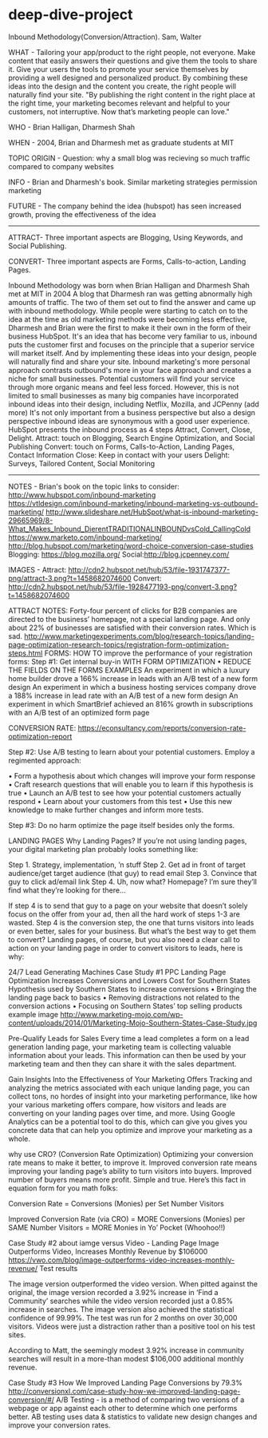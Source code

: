 # deep-dive-project
Inbound Methodology(Conversion/Attraction). Sam, Walter

WHAT - Tailoring your app/product to the right people, not everyone. Make content that easily answers their questions
       and give them the tools to share it. Give your users the tools to promote your service themselves by providing
       a well designed and personalized product. By combining these ideas into the design and the content you create, 
       the right people will naturally find your site. "By publishing the right content in the right place at the right
       time, your marketing becomes relevant and helpful to your customers, not interruptive. Now that’s marketing people can love."
       
WHO - Brian Halligan, Dharmesh Shah

WHEN - 2004, Brian and Dharmesh met as graduate students at MIT

TOPIC ORIGIN - Question: why a small blog was recieving so much traffic compared to company websites

INFO - Brian and Dharmesh's book. Similar marketing strategies permission marketing

FUTURE - The company behind the idea (hubspot) has seen increased growth, proving the effectiveness of the idea

------------------------------------------------------------------------------------------------------------

ATTRACT- Three important aspects are Blogging, Using Keywords, and Social Publishing. 

CONVERT- Three important aspects are Forms, Calls-to-action, Landing Pages.

Inbound Methodology was born when Brian Halligan and Dharmesh Shah met at MIT in 2004
A blog that Dharmesh ran was getting abnormally high amounts of traffic. 
The two of them set out to find the answer and came up with inbound methodology.
While people were starting to catch on to the idea at the time as old marketing methods were becoming less effective,
Dharmesh and Brian were the first to make it their own in the form of their business HubSpot.
It's an idea that has become very familiar to us, inbound puts the customer first and focuses on the principle that
a superior service will market itself. And by implementing these ideas into your design, people will naturally
find and share your site.
Inbound marketing's more personal approach contrasts outbound's more in your face approach and creates a niche for 
small businesses. Potential customers will find your service through more organic means and feel less forced.
However, this is not limited to small businesses as many big companies have incorporated inbound ideas into their design, including
Netflix, Mozilla, and JCPenny (add more)
It's not only important from a business perspective but also a design perspective inbound ideas are synonymous with a good user experience. 
HubSpot presents the inbound process as 4 steps Attract, Convert, Close, Delight.
Attract: touch on Blogging, Search Engine Optimization, and Social Publishing
Convert: touch on Forms, Calls-to-Action, Landing Pages, Contact Information
Close: Keep in contact with your users
Delight: Surveys, Tailored Content, Social Monitoring

------------------------------------------------------------------------------------------------------------

NOTES - Brian's book on the topic
links to consider:
http://www.hubspot.com/inbound-marketing
https://vtldesign.com/inbound-marketing/inbound-marketing-vs-outbound-marketing/
http://www.slideshare.net/HubSpot/what-is-inbound-marketing-29665969/8-What_Makes_Inbound_DierentTRADITIONALINBOUNDvsCold_CallingCold
https://www.marketo.com/inbound-marketing/
http://blog.hubspot.com/marketing/word-choice-conversion-case-studies
Blogging: https://blog.mozilla.org/ Social:http://blog.jcpenney.com/

IMAGES - Attract: http://cdn2.hubspot.net/hub/53/file-1931747377-png/attract-3.png?t=1458682074600
         Convert:  http://cdn2.hubspot.net/hub/53/file-1928477193-png/convert-3.png?t=1458682074600
         
ATTRACT NOTES:
Forty-four percent of clicks for B2B companies are directed to the business’ homepage, not a special landing page. And only about 22% of businesses are satisfied with their conversion rates. Which is sad.
http://www.marketingexperiments.com/blog/research-topics/landing-page-optimization-research-topics/registration-form-optimization-steps.html
FORMS:
HOW TO improve the performance of your registration forms:
Step #1: Get internal buy-in WITH FORM OPTIMIZATION
• REDUCE THE FIELDS ON THE FORMS
EXAMPLES
An experiment in which a luxury home builder drove a 166% increase in leads with an A/B test of a new form design
An experiment in which a business hosting services company drove a 188% increase in lead rate with an A/B test of a new form design
An experiment in which SmartBrief achieved an 816% growth in subscriptions with an A/B test of an optimized form page

CONVERSION RATE:
https://econsultancy.com/reports/conversion-rate-optimization-report

Step #2: Use A/B testing to learn about your potential customers.
Employ a regimented approach:

• Form a hypothesis about which changes will improve your form response
• Craft research questions that will enable you to learn if this hypothesis is true
• Launch an A/B test to see how your potential customers actually respond
• Learn about your customers from this test
• Use this new knowledge to make further changes and inform more tests.

Step #3: Do no harm
optimize the page itself besides only the forms.

LANDING PAGES
Why Landing Pages?
If you’re not using landing pages, your digital marketing plan probably looks something like:

Step 1. Strategy, implementation, ’n stuff
Step 2. Get ad in front of target audience/get target audience (that guy) to read email
Step 3. Convince that guy to click ad/email link
Step 4. Uh, now what? Homepage? I’m sure they’ll find what they’re looking for there…

If step 4 is to send that guy to a page on your website that doesn’t solely focus on the offer from your ad, then all the hard work of steps 1-3 are wasted. Step 4 is the conversion step, the one that turns visitors into leads or even better, sales for your business. But what’s the best way to get them to convert? Landing pages, of course, but you also need a clear call to action on your landing page in order to convert visitors to leads, here is why:

24/7 Lead Generating Machines
Case Study #1
PPC Landing Page Optimization Increases Conversions and Lowers Cost for Southern States
Hypothesis used by Southern States to increase conversions
• Bringing the landing page back to basics
• Removing distractions not related to the conversion actions
• Focusing on Southern States’ top selling products
example image http://www.marketing-mojo.com/wp-content/uploads/2014/01/Marketing-Mojo-Southern-States-Case-Study.jpg

Pre-Qualify Leads for Sales
Every time a lead completes a form on a lead generation landing page, your marketing team is collecting valuable information about your leads. This information can then be used by your marketing team and then they can share it with the sales department.

Gain Insights Into the Effectiveness of Your Marketing Offers
Tracking and analyzing the metrics associated with each unique landing page, you can collect tons, no hordes of insight into your marketing performance, like how your various marketing offers compare, how visitors and leads are converting on your landing pages over time, and more. Using Google Analytics can be a potential tool to do this, which can give you gives you concrete data that can help you optimize and improve your marketing as a whole.

why use CRO? (Conversion Rate Optimization)
Optimizing your conversion rate means to make it better, to improve it. Improved conversion rate means improving your landing page’s ability to turn visitors into buyers. Improved number of buyers means more profit. Simple and true. Here’s this fact in equation form for you math folks:

Conversion Rate = Conversions (Monies) per Set Number Visitors

Improved Conversion Rate (via CRO) = MORE Conversions (Monies) per SAME Number Visitors = MORE Monies in Yo’ Pocket (Whoohoo!!)

Case Study #2 about iamge versus Video - Landing Page Image Outperforms Video, Increases Monthly Revenue by $106000
https://vwo.com/blog/image-outperforms-video-increases-monthly-revenue/
Test results

The image version outperformed the video version. When pitted against the original, the image version recorded a 3.92% increase in ‘Find a Community’ searches while the video version recorded just a 0.85% increase in searches. The image version also achieved the statistical confidence of 99.99%. The test was run for 2 months on over 30,000 visitors. Videos were just a distraction rather than a positive tool on his test sites.

According to Matt, the seemingly modest 3.92% increase in community searches will result in a more-than modest $106,000 additional monthly revenue.

Case Study #3
How We Improved Landing Page Conversions by 79.3%
http://conversionxl.com/case-study-how-we-improved-landing-page-conversion/#/
A/B Testing - is a method of comparing two versions of a webpage or app against each other to determine which one performs better. AB testing uses data & statistics to validate new design changes and improve your conversion rates.
